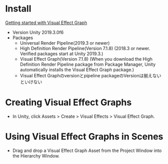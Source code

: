 
# Install
[Getting started with Visual Effect Graph](https://docs.unity3d.com/Packages/com.unity.visualeffectgraph@7.1/manual/GettingStarted.html)
- Version Unity 2019.3.0f6
- Packages
  - Universal Render Pipeline(2019.3 or newer)
  - High Definition Render Pipeline(Version 7.1.8) (2018.3 or newer. Verified packages start at Unity 2019.3.)
  - Visual Effect Graph(Version 7.1.8) (When you download the High Definition Render Pipeline package from Package Manager, Unity automatically installs the Visual Effect Graph package.)
  - Visual Effect Graphのversionとpipeline packageのVersionは揃えないといけない

# Creating Visual Effect Graphs
- In Unity, click Assets > Create > Visual Effects > Visual Effect Graph.

# Using Visual Effect Graphs in Scenes
- Drag and drop a Visual Effect Graph Asset from the Project Window into the Hierarchy Window.

